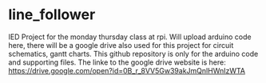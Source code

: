 # line_follower
IED Project for the monday thursday class at rpi. Will upload arduino code here, there will be a google drive also used for this project for circuit schematics, gantt charts. This github repository is only for the arduino code and supporting files. The linke to the google drive website is here: https://drive.google.com/open?id=0B_r_8VV5Gw39akJmQnlHWnIzWTA

